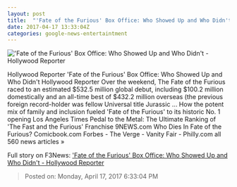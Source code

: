 ```yaml
---
layout: post
title:  "'Fate of the Furious' Box Office: Who Showed Up and Who Didn't - Hollywood Reporter"
date: 2017-04-17 13:33:04Z
categories: google-news-entertaintment
---
```


!['Fate of the Furious' Box Office: Who Showed Up and Who Didn't - Hollywood Reporter](http://cdn2.thr.com/sites/default/files/2017/04/2473_tpt_00173arv2_-_h_2017.jpg)

Hollywood Reporter 'Fate of the Furious' Box Office: Who Showed Up and Who Didn't Hollywood Reporter Over the weekend, The Fate of the Furious raced to an estimated $532.5 million global debut, including $100.2 million domestically and an all-time best of $432.2 million overseas (the previous foreign record-holder was fellow Universal title Jurassic ... How the potent mix of family and inclusion fueled 'Fate of the Furious' to its historic No. 1 opening Los Angeles Times Pedal to the Metal: The Ultimate Ranking of 'The Fast and the Furious' Franchise 9NEWS.com Who Dies In Fate of the Furious? Comicbook.com Forbes - The Verge - Vanity Fair - Philly.com all 560 news articles »


Full story on F3News: ['Fate of the Furious' Box Office: Who Showed Up and Who Didn't - Hollywood Reporter](http://www.f3nws.com/n/Jra4tD)

> Posted on: Monday, April 17, 2017 6:33:04 PM
